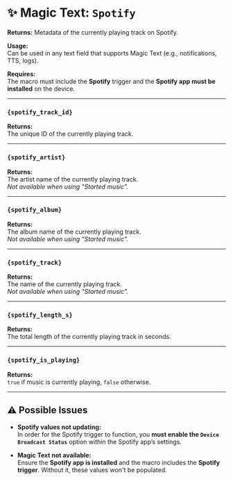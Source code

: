 # ✨ Magic Text: `Spotify`

**Returns:** Metadata of the currently playing track on Spotify.

**Usage:**  
Can be used in any text field that supports Magic Text (e.g., notifications, TTS, logs).

**Requires:**  
The macro must include the **Spotify** trigger and the **Spotify app must be installed** on the device.

---

### `{spotify_track_id}`  
**Returns:**  
The unique ID of the currently playing track.

---

### `{spotify_artist}`  
**Returns:**  
The artist name of the currently playing track.  
*Not available when using "Started music".*

---

### `{spotify_album}`  
**Returns:**  
The album name of the currently playing track.  
*Not available when using "Started music".*

---

### `{spotify_track}`  
**Returns:**  
The name of the currently playing track.  
*Not available when using "Started music".*

---

### `{spotify_length_s}`  
**Returns:**  
The total length of the currently playing track in seconds.

---

### `{spotify_is_playing}`  
**Returns:**  
`true` if music is currently playing, `false` otherwise.

---

## ⚠️ Possible Issues

- **Spotify values not updating:**  
  In order for the Spotify trigger to function, you **must enable the `Device Broadcast Status`** option within the Spotify app’s settings.
  
- **Magic Text not available:**  
  Ensure the **Spotify app is installed** and the macro includes the **Spotify trigger**. Without it, these values won't be populated.

